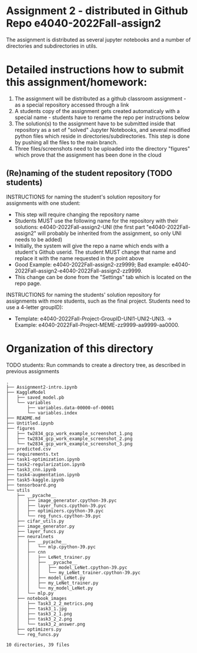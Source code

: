 # Assignment 2  - distributed in Github Repo e4040-2022Fall-assign2
The assignment is distributed as several jupyter notebooks and a number of directories and subdirectories in utils.

# Detailed instructions how to submit this assignment/homework:
1. The assignment will be distributed as a github classroom assignment - as a special repository accessed through a link
2. A students copy of the assignment gets created automaticaly with a special name - students have to rename the repo per instructions below
3. The solution(s) to the assignment have to be submitted inside that repository as a set of "solved" Jupyter Notebooks, and several modified python files which reside in directories/subdirectories. This step is done by pushing all the files to the main branch. 
4. Three files/screenshots need to be uploaded into the directory "figures" which prove that the assignment has been done in the cloud


## (Re)naming of the student repository (TODO students) 
INSTRUCTIONS for naming the student's solution repository for assignments with one student:
* This step will require changing the repository name
* Students MUST use the following name for the repository with their solutions: e4040-2022Fall-assign2-UNI (the first part "e4040-2022Fall-assign2" will probably be inherited from the assignment, so only UNI needs to be added) 
* Initially, the system will give the repo a name which ends with a  student's Github userid. The student MUST change that name and replace it with the name requested in the point above
* Good Example: e4040-2022Fall-assign2-zz9999;   Bad example: e4040-2022Fall-assign2-e4040-2022Fall-assign2-zz9999.
* This change can be done from the "Settings" tab which is located on the repo page.

INSTRUCTIONS for naming the students' solution repository for assignments with more students, such as the final project. Students need to use a 4-letter groupID): 
* Template: e4040-2022Fall-Project-GroupID-UNI1-UNI2-UNI3. -> Example: e4040-2022Fall-Project-MEME-zz9999-aa9999-aa0000.


# Organization of this directory

TODO students: Run commands to create a directory tree, as described in previous assignments

```
.
├── Assignment2-intro.ipynb
├── KaggleModel
│   ├── saved_model.pb
│   └── variables
│       ├── variables.data-00000-of-00001
│       └── variables.index
├── README.md
├── Untitled.ipynb
├── figures
│   ├── tw2834_gcp_work_example_screenshot_1.png
│   ├── tw2834_gcp_work_example_screenshot_2.png
│   └── tw2834_gcp_work_example_screenshot_3.png
├── predicted.csv
├── requirements.txt
├── task1-optimization.ipynb
├── task2-regularization.ipynb
├── task3_cnn.ipynb
├── task4-augmentation.ipynb
├── task5-kaggle.ipynb
├── tensorboard.png
└── utils
    ├── __pycache__
    │   ├── image_generator.cpython-39.pyc
    │   ├── layer_funcs.cpython-39.pyc
    │   ├── optimizers.cpython-39.pyc
    │   └── reg_funcs.cpython-39.pyc
    ├── cifar_utils.py
    ├── image_generator.py
    ├── layer_funcs.py
    ├── neuralnets
    │   ├── __pycache__
    │   │   └── mlp.cpython-39.pyc
    │   ├── cnn
    │   │   ├── LeNet_trainer.py
    │   │   ├── __pycache__
    │   │   │   ├── model_LeNet.cpython-39.pyc
    │   │   │   └── my_LeNet_trainer.cpython-39.pyc
    │   │   ├── model_LeNet.py
    │   │   ├── my_LeNet_trainer.py
    │   │   └── my_model_LeNet.py
    │   └── mlp.py
    ├── notebook_images
    │   ├── Task3_2_2_metrics.png
    │   ├── task3_1.jpg
    │   ├── task3_2_1.png
    │   ├── task3_2_2.png
    │   └── task3_2_answer.png
    ├── optimizers.py
    └── reg_funcs.py

10 directories, 39 files
```

